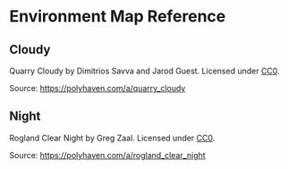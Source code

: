 # Environment Map Reference

## Cloudy

Quarry Cloudy by Dimitrios Savva and Jarod Guest. Licensed under [CC0](https://creativecommons.org/publicdomain/zero/1.0/).

Source: <https://polyhaven.com/a/quarry_cloudy>

## Night

Rogland Clear Night by Greg Zaal. Licensed under [CC0](https://creativecommons.org/publicdomain/zero/1.0/).

Source: <https://polyhaven.com/a/rogland_clear_night>
